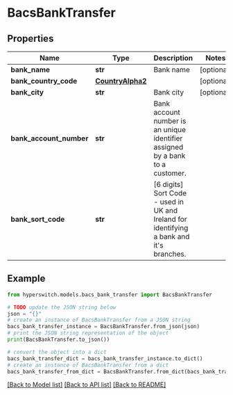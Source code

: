 # BacsBankTransfer


## Properties

Name | Type | Description | Notes
------------ | ------------- | ------------- | -------------
**bank_name** | **str** | Bank name | [optional] 
**bank_country_code** | [**CountryAlpha2**](CountryAlpha2.md) |  | [optional] 
**bank_city** | **str** | Bank city | [optional] 
**bank_account_number** | **str** | Bank account number is an unique identifier assigned by a bank to a customer. | 
**bank_sort_code** | **str** | [6 digits] Sort Code - used in UK and Ireland for identifying a bank and it&#39;s branches. | 

## Example

```python
from hyperswitch.models.bacs_bank_transfer import BacsBankTransfer

# TODO update the JSON string below
json = "{}"
# create an instance of BacsBankTransfer from a JSON string
bacs_bank_transfer_instance = BacsBankTransfer.from_json(json)
# print the JSON string representation of the object
print(BacsBankTransfer.to_json())

# convert the object into a dict
bacs_bank_transfer_dict = bacs_bank_transfer_instance.to_dict()
# create an instance of BacsBankTransfer from a dict
bacs_bank_transfer_from_dict = BacsBankTransfer.from_dict(bacs_bank_transfer_dict)
```
[[Back to Model list]](../README.md#documentation-for-models) [[Back to API list]](../README.md#documentation-for-api-endpoints) [[Back to README]](../README.md)


